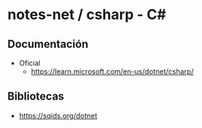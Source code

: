 # notes-net / csharp - C\#

## Documentación

- Oficial
  - <https://learn.microsoft.com/en-us/dotnet/csharp/>

## Bibliotecas

- <https://sqids.org/dotnet>
